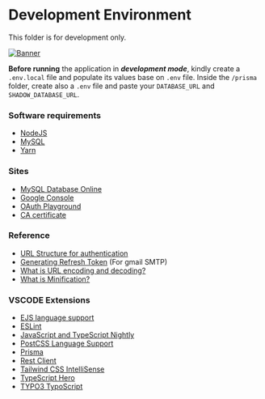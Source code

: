 # Development Environment

This folder is for development only.

[![Banner](https://media.giphy.com/media/bGgsc5mWoryfgKBx1u/giphy.gif)](https://github.com/jmrl23/system)

**Before running** the application in **_development mode_**, kindly create a `.env.local` file 
and populate its values base on `.env` file. Inside the `/prisma` folder, create also a `.env` file and 
paste your `DATABASE_URL` and `SHADOW_DATABASE_URL`.

### Software requirements
  - [NodeJS](https://nodejs.org/en/)
  - [MySQL](https://dev.mysql.com/downloads/)
  - [Yarn](https://www.npmjs.com/package/yarn)

### Sites
  - [MySQL Database Online](https://app.planetscale.com/)
  - [Google Console](https://console.cloud.google.com/)
  - [OAuth Playground](https://developers.google.com/oauthplayground/)
  - [CA certificate](https://curl.se/docs/caextract.html)

### Reference
  - [URL Structure for authentication](https://danq.me/2021/09/07/http-basic-auth-urls/)
  - [Generating Refresh Token](https://www.youtube.com/watch?v=JJ44WA_eV8E) (For gmail SMTP)
  - [What is URL encoding and decoding?](https://www.w3schools.com/tags/ref_urlencode.ASP)
  - [What is Minification?](https://www.imperva.com/learn/performance/minification/#:~:text=Minification%20is%20the%20process%20of,into%20a%20better%20user%20experience.)

### VSCODE Extensions
  - [EJS language support](https://marketplace.visualstudio.com/items?itemName=DigitalBrainstem.javascript-ejs-support)
  - [ESLint](https://marketplace.visualstudio.com/items?itemName=dbaeumer.vscode-eslint)
  - [JavaScript and TypeScript Nightly](https://marketplace.visualstudio.com/items?itemName=ms-vscode.vscode-typescript-next)
  - [PostCSS Language Support](https://marketplace.visualstudio.com/items?itemName=csstools.postcss)
  - [Prisma](https://marketplace.visualstudio.com/items?itemName=Prisma.prisma)
  - [Rest Client](https://marketplace.visualstudio.com/items?itemName=humao.rest-client)
  - [Tailwind CSS IntelliSense](https://marketplace.visualstudio.com/items?itemName=bradlc.vscode-tailwindcss)
  - [TypeScript Hero](https://marketplace.visualstudio.com/items?itemName=rbbit.typescript-hero)
  - [TYPO3 TypoScript](https://marketplace.visualstudio.com/items?itemName=benjaminkott.typo3-typoscript)
